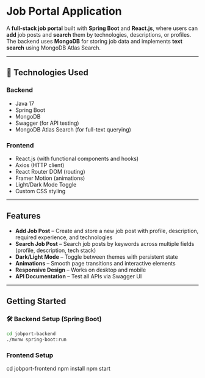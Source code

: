 # Job Portal Application

A **full-stack job portal** built with **Spring Boot** and **React.js**, where users can **add** job posts and **search** them by technologies, descriptions, or profiles. The backend uses **MongoDB** for storing job data and implements **text search** using MongoDB Atlas Search.

---

## 🔧 Technologies Used

### Backend
- Java 17
- Spring Boot
- MongoDB
- Swagger (for API testing)
- MongoDB Atlas Search (for full-text querying)

### Frontend
- React.js (with functional components and hooks)
- Axios (HTTP client)
- React Router DOM (routing)
- Framer Motion (animations)
- Light/Dark Mode Toggle
- Custom CSS styling

---

## Features

- **Add Job Post** – Create and store a new job post with profile, description, required experience, and technologies
- **Search Job Post** – Search job posts by keywords across multiple fields (profile, description, tech stack)
- **Dark/Light Mode** – Toggle between themes with persistent state
- **Animations** – Smooth page transitions and interactive elements
- **Responsive Design** – Works on desktop and mobile
- **API Documentation** – Test all APIs via Swagger UI

---

## Getting Started

### 🛠 Backend Setup (Spring Boot)

```bash
cd jobport-backend
./mvnw spring-boot:run
```
### Frontend Setup

cd jobport-frontend
npm install
npm start

